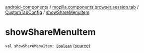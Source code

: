 [android-components](../../index.md) / [mozilla.components.browser.session.tab](../index.md) / [CustomTabConfig](index.md) / [showShareMenuItem](./show-share-menu-item.md)

# showShareMenuItem

`val showShareMenuItem: `[`Boolean`](https://kotlinlang.org/api/latest/jvm/stdlib/kotlin/-boolean/index.html) [(source)](https://github.com/mozilla-mobile/android-components/blob/master/components/browser/session/src/main/java/mozilla/components/browser/session/tab/CustomTabConfig.kt#L31)